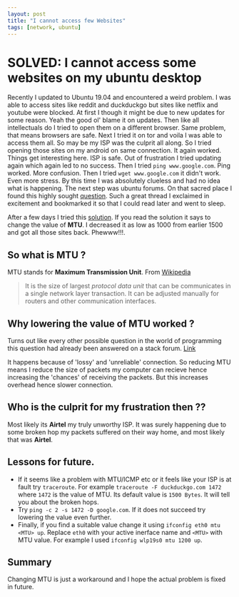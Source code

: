 ```yaml
---
layout: post
title: "I cannot access few Websites"
tags: [network, ubuntu]
---
```


# SOLVED: I cannot access some websites on my ubuntu desktop

Recently I updated to Ubuntu 19.04 and encountered a weird problem.
I was able to access sites like reddit and duckduckgo but sites like
netflix and youtube were blocked. At first I though it might be due to
new updates for some reason. Yeah the good ol' blame it on updates.
Then like all intellectuals do I tried to open them on a different
browser. Same problem, that means browsers are safe. Next I tried it
on tor and voila I was able to access them all. So may be my ISP was
the culprit all along. So I tried opening those sites on my android on
same connection. It again worked. Things get interesting here. ISP is
safe. Out of frustration I tried updating again which again led to no
success. Then I tried `ping www.google.com`. Ping worked. More
confusion. Then I tried `wget www.google.com` it didn't work. Even
more stress. By this time I was absolutely clueless and had no idea 
what is happening. The next step was ubuntu forums.
On that sacred place I found this highly sought [question](https://askubuntu.com/questions/957470/cant-access-certain-sites-on-ubuntu-16-04-lts?noredirect=1).
Such a great thread I exclaimed in excitement and bookmarked it so
that I could read later and went to sleep.

After a few days I tried this [solution](https://askubuntu.com/questions/772640/unable-to-access-some-websites).
If you read the solution it says to change the value of **MTU**. I
decreased it as low as 1000 from earlier 1500 and got all those sites back.
Phewww!!!.

## So what is MTU ?
MTU stands for **Maximum Transmission Unit**. From [Wikipedia](https://en.wikipedia.org/wiki/Maximum_transmission_unit)
> It is the size of largest *protocol data unit* that can be communicates in
  a single network layer transaction. It can be adjusted manually for
  routers and other communication interfaces.

## Why lowering the value of MTU worked ?
Turns out like every other possible question in the world of
programming this question had already been answered on a stack forum.
[Link](https://serverfault.com/questions/376752/what-exactly-is-the-mtu-mru-issue-what-it-is-caused-by-and-how-to-fix-it)

It happens because of 'lossy' and 'unreliable' connection. So reducing
MTU means I reduce the size of packets my computer can recieve hence
increasing the 'chances' of receiving the packets. But this increases
overhead hence slower connection.

## Who is the culprit for my frustration then ??
Most likely its **Airtel** my truly unworthy ISP. It was surely
happening due to some broken hop my packets suffered on their way
home, and most likely that was **Airtel**.

## Lessons for future.
* If it seems like a problem with MTU/ICMP etc or it feels like your
  ISP is at fault try `traceroute`. For example `traceroute -F
duckduckgo.com 1472` where `1472` is the value of MTU. Its default
value is `1500 Bytes`. It will tell you about the broken hops.
* Try `ping -c 2 -s 1472 -D google.com`. If it does not succeed try
  lowering the value even further.
* Finally, if you find a suitable value change it using
 `ifconfig eth0 mtu <MTU> up`. Replace `eth0` with your active inerface
name and `<MTU>` with MTU value. For example I used `ifconfig wlp19s0
mtu 1200 up`.

## Summary
Changing MTU is just a workaround and I hope the actual problem is fixed in
future.
